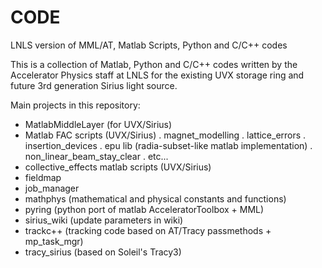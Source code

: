 CODE
====

LNLS version of MML/AT, Matlab Scripts, Python and C/C++ codes

This is a collection of Matlab, Python and C/C++ codes written by the Accelerator Physics staff at LNLS for
the existing UVX storage ring and future 3rd generation Sirius light source.

Main projects in this repository:

- MatlabMiddleLayer (for UVX/Sirius)
- Matlab FAC scripts (UVX/Sirius)
    . magnet_modelling
    . lattice_errors
    . insertion_devices
    . epu lib (radia-subset-like matlab implementation)
    . non_linear_beam_stay_clear
    . etc...
- collective_effects matlab scripts (UVX/Sirius)
- fieldmap
- job_manager
- mathphys (mathematical and physical constants and functions)
- pyring (python port of matlab AcceleratorToolbox + MML)
- sirius_wiki (update parameters in wiki)
- trackc++ (tracking code based on AT/Tracy passmethods + mp_task_mgr)
- tracy_sirius (based on Soleil's Tracy3)
